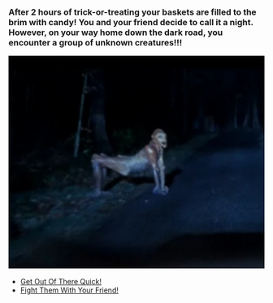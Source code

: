 ### After 2 hours of trick-or-treating your baskets are filled to the brim with candy! You and your friend decide to call it a night. However, on your way home down the dark road, you encounter a group of unknown creatures!!!

![demon image](images/Skincrawler.jpg)


* [Get Out Of There Quick!](building.md)
* [Fight Them With Your Friend!](eaten.md)